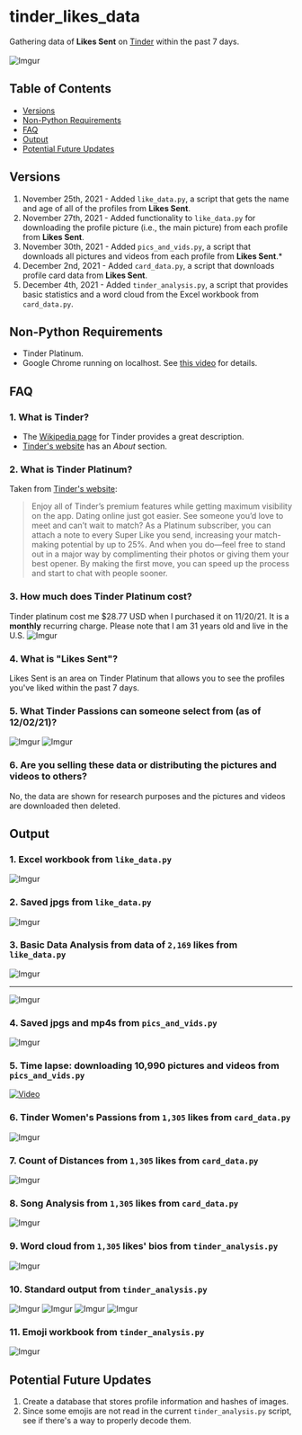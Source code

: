 # tinder_likes_data
Gathering data of **Likes Sent** on [Tinder](https://tinder.com/) within the past 7 days. <br><br>
![Imgur](https://imgur.com/hSVjccD.jpg)

## Table of Contents
- [Versions](#versions)
- [Non-Python Requirements](#non-python-requirements)
- [FAQ](#faq)
- [Output](#output)
- [Potential Future Updates](#potential-future-updates)

## Versions
1. November 25th, 2021 - Added `like_data.py`, a script that gets the name and age of all of the profiles from **Likes Sent**.
2. November 27th, 2021 - Added functionality to `like_data.py` for downloading the profile picture (i.e., the main picture) from each profile from **Likes Sent**.
3. November 30th, 2021 - Added `pics_and_vids.py`, a script that downloads all pictures and videos from each profile from **Likes Sent**.*
4. December 2nd, 2021 - Added `card_data.py`, a script that downloads profile card data from **Likes Sent**.
5. December 4th, 2021 - Added `tinder_analysis.py`, a script that provides basic statistics and a word cloud from the Excel workbook from `card_data.py`.

## Non-Python Requirements
- Tinder Platinum.
- Google Chrome running on localhost. See [this video](https://youtu.be/FVumnHy5Tzo) for details.

## FAQ
### 1. What is Tinder?
- The [Wikipedia page](https://en.wikipedia.org/wiki/Tinder_(app)) for Tinder provides a great description.
- [Tinder's website](https://tinder.com/about-tinder) has an *About* section.

### 2. What is Tinder Platinum?
Taken from [Tinder's website](https://tinder.com/feature/platinum):
> Enjoy all of Tinder’s premium features while getting maximum visibility on the app. Dating online just got easier. See someone you’d love to meet and can’t wait to match? As a Platinum subscriber, you can attach a note to every Super Like you send, increasing your match-making potential by up to 25%. And when you do—feel free to stand out in a major way by complimenting their photos or giving them your best opener. By making the first move, you can speed up the process and start to chat with people sooner.

### 3. How much does Tinder Platinum cost?
Tinder platinum cost me $28.77 USD when I purchased it on 11/20/21. It is a **monthly** recurring charge. Please note that I am 31 years old and live in the U.S.
![Imgur](https://imgur.com/x7R0ruB.jpg)

### 4. What is "Likes Sent"?
Likes Sent is an area on Tinder Platinum that allows you to see the profiles you've liked within the past 7 days.

### 5. What Tinder Passions can someone select from (as of 12/02/21)?
![Imgur](https://imgur.com/3d1hBA8.jpg)
![Imgur](https://imgur.com/7uwIFnM.jpg)

### 6. Are you selling these data or distributing the pictures and videos to others?
No, the data are shown for research purposes and the pictures and videos are downloaded then deleted.

## Output
### 1. Excel workbook from `like_data.py`
![Imgur](https://imgur.com/6WjLKCs.jpg)

### 2. Saved jpgs from `like_data.py`
![Imgur](https://imgur.com/gD7bIJ4.jpg)

### 3. Basic Data Analysis from data of `2,169` likes from `like_data.py`
![Imgur](https://i.imgur.com/IbCubjv.png)
***
![Imgur](https://i.imgur.com/0Bhshd2.png)

### 4. Saved jpgs and mp4s from `pics_and_vids.py`
![Imgur](https://imgur.com/DjmsSP6.jpg)

### 5. Time lapse: downloading 10,990 pictures and videos from `pics_and_vids.py`
[![Video](http://img.youtube.com/vi/ZWvZJnCau0s/0.jpg)](https://www.youtube.com/watch?v=ZWvZJnCau0s "Tinder Time Lapse")

### 6. Tinder Women's Passions from `1,305` likes from `card_data.py`
![Imgur](https://imgur.com/WPltmKJ.jpg)

### 7. Count of Distances from `1,305` likes from `card_data.py`
![Imgur](https://imgur.com/cyTA2nO.jpg)

### 8. Song Analysis from `1,305` likes from `card_data.py`
![Imgur](https://imgur.com/VotItmm.jpg)

### 9. Word cloud from `1,305` likes' bios from `tinder_analysis.py`
![Imgur](https://imgur.com/Ev2Yud3.jpg)

### 10. Standard output from `tinder_analysis.py`
![Imgur](https://imgur.com/fy9ItA6.jpg)
![Imgur](https://imgur.com/OWIYa6R.jpg)
![Imgur](https://imgur.com/H1gP5st.jpg)
![Imgur](https://imgur.com/5t5Qt63.jpg)

### 11. Emoji workbook from `tinder_analysis.py`
![Imgur](https://imgur.com/YbWLuR3.jpg)

## Potential Future Updates
1. Create a database that stores profile information and hashes of images.
2. Since some emojis are not read in the current `tinder_analysis.py` script, see if there's a way to properly decode them.
